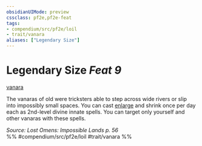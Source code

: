 ```yaml
---
obsidianUIMode: preview
cssclass: pf2e,pf2e-feat
tags:
- compendium/src/pf2e/loil
- trait/vanara
aliases: ["Legendary Size"]
---
```

# Legendary Size  *Feat 9*  
[vanara](rules/traits/vanara-loil.md "Vanara Ancestry & Heritage Trait")  


The vanaras of old were tricksters able to step across wide rivers or slip into impossibly small spaces. You can cast [enlarge](compendium/spells/enlarge.md) and shrink once per day each as 2nd-level divine innate spells. You can target only yourself and other vanaras with these spells.

*Source: Lost Omens: Impossible Lands p. 56*  
%% #compendium/src/pf2e/loil #trait/vanara %%